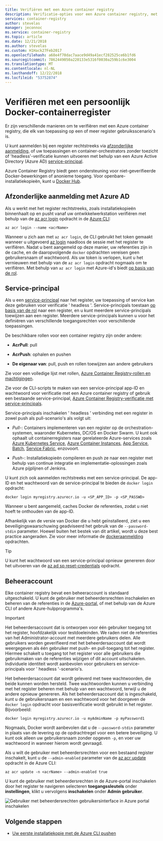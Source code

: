 ```yaml
---
title: Verifiëren met een Azure container registry
description: Verificatie-opties voor een Azure container registry, met inbegrip van aanmelden met een Azure Active Directory-identiteit, met behulp van service-principals en het gebruik van optionele beheerdersreferenties.
services: container-registry
author: stevelas
manager: jeconnoc
ms.service: container-registry
ms.topic: article
ms.date: 12/21/2018
ms.author: stevelas
ms.custom: H1Hack27Feb2017
ms.openlocfilehash: a68e4f70dac7aace9d49a41ecf282525ce6b1fd6
ms.sourcegitcommit: 7862449050a220133e5316f0030a259b1c6e3004
ms.translationtype: MT
ms.contentlocale: nl-NL
ms.lasthandoff: 12/22/2018
ms.locfileid: "53752874"
---
```

# <a name="authenticate-with-a-private-docker-container-registry"></a>Verifiëren met een persoonlijk Docker-containerregister

Er zijn verschillende manieren om te verifiëren met een Azure container registry, die elk van toepassing op een of meer register gebruiksscenario's is.

U kunt aanmelden bij een register rechtstreeks via [afzonderlijke aanmelding](#individual-login-with-azure-ad), of uw toepassingen en container-orchestrators zonder toezicht of 'headless'-verificatie kunnen uitvoeren met behulp van een Azure Active Directory (Azure AD) [ service-principal](#service-principal).

Azure Container Registry biedt geen ondersteuning voor niet-geverifieerde Docker-bewerkingen of anonieme toegang. Voor openbare-installatiekopieën, kunt u [Docker Hub](https://docs.docker.com/docker-hub/).

## <a name="individual-login-with-azure-ad"></a>Afzonderlijke aanmelding met Azure AD

Als u werkt met het register rechtstreeks, zoals installatiekopieën binnenhaalt op en pusht vanaf uw ontwikkelwerkstation verifiëren met behulp van de [az acr login](/cli/azure/acr?view=azure-cli-latest#az-acr-login) opdracht in de [Azure CLI](/cli/azure/install-azure-cli):

```azurecli
az acr login --name <acrName>
```

Wanneer u zich aan met `az acr login`, de CLI gebruikt het token gemaakt wanneer u uitgevoerd [az login](/cli/azure/reference-index#az-login) naadloos de sessie met het register te verifiëren. Nadat u bent aangemeld op deze manier, uw referenties zijn in de cache, en de daaropvolgende `docker` opdrachten vereisen geen gebruikersnaam of wachtwoord. Als uw token is verlopen, kunt u het vernieuwen met behulp van de `az acr login` opdracht nogmaals om te verifiëren. Met behulp van `az acr login` met Azure-id's biedt [op basis van de rol](../role-based-access-control/role-assignments-portal.md).

## <a name="service-principal"></a>Service-principal

Als u een [service-principal](../active-directory/develop/app-objects-and-service-principals.md) naar het register, uw toepassing of service kan deze gebruiken voor verificatie ' headless '. Service-principals toestaan [op basis van de rol](../role-based-access-control/role-assignments-portal.md) naar een register, en u kunt meerdere service-principals toewijzen aan een register. Meerdere service-principals kunnen u voor het definiëren van verschillende toegangsrechten voor verschillende toepassingen.

De beschikbare rollen voor een container registry zijn onder andere:

* **AcrPull**: pull

* **AcrPush**: ophalen en pushen

* **De eigenaar van**: pull, push en rollen toewijzen aan andere gebruikers

Zie voor een volledige lijst met rollen, [Azure Container Registry-rollen en machtigingen](container-registry-roles.md).

Zie voor de CLI-scripts te maken van een service-principal app-ID en wachtwoord voor verificatie met een Azure container registry of gebruik een bestaande service-principal, [Azure Container Registry-verificatie met service-principals](container-registry-auth-service-principal.md).

Service-principals inschakelen ' headless ' verbinding met een register in zowel push als pull-scenario's als volgt uit:

  * *Pull-*: Containers implementeren van een register op de orchestration-systemen, waaronder Kubernetes, DC/OS en Docker Swarm. U kunt ook ophaalt uit containerregisters naar gerelateerde Azure-services zoals [Azure Kubernetes Service](container-registry-auth-aks.md), [Azure Container Instances](container-registry-auth-aci.md), [App Service](../app-service/index.yml), [Batch](../batch/index.yml), [Service Fabric](/azure/service-fabric/), enzovoort.

  * *Push-*: Installatiekopieën compileren en push ze naar een register met behulp van continue integratie en implementatie-oplossingen zoals Azure pijplijnen of Jenkins.

U kunt zich ook aanmelden rechtstreeks met een service-principal. De app-ID en het wachtwoord van de service-principal te bieden de `docker login` opdracht:

```
docker login myregistry.azurecr.io -u <SP_APP_ID> -p <SP_PASSWD>
```

Wanneer u bent aangemeld, caches Docker de referenties, zodat u niet hoeft te onthouden van de app-ID.

Afhankelijk van de versie van Docker die u hebt geïnstalleerd, ziet u een beveiligingswaarschuwing geadviseerd het gebruik van de `--password-stdin` parameter. Hoewel buiten het bestek van dit artikel, wordt u deze best practice aangeraden. Zie voor meer informatie de [dockeraanmelding](https://docs.docker.com/engine/reference/commandline/login/) opdrachten.

> [!TIP]
> U kunt het wachtwoord van een service-principal opnieuw genereren door het uitvoeren van de [az ad sp reset-credentials](/cli/azure/ad/sp?view=azure-cli-latest#az-ad-sp-reset-credentials) opdracht.
>

## <a name="admin-account"></a>Beheeraccount

Elke container registry bevat een beheeraccount is standaard uitgeschakeld. U kunt de gebruiker met beheerdersrechten inschakelen en beheren van de referenties in de [Azure-portal](container-registry-get-started-portal.md#create-a-container-registry), of met behulp van de Azure CLI of andere Azure-hulpprogramma's.

> [!IMPORTANT]
> Het beheerdersaccount dat is ontworpen voor één gebruiker toegang tot het register, hoofdzakelijk voor testdoeleinden. We raden niet de referenties van het Administrator-account met meerdere gebruikers delen. Alle gebruikers worden geverifieerd met het beheerdersaccount dat wordt weergegeven als één gebruiker met push- en pull-toegang tot het register. Hiermee schakelt u toegang tot het register voor alle gebruikers die gebruikmaken van de referenties wijzigen of dit account uitschakelen. Individuele identiteit wordt aanbevolen voor gebruikers en service-principals voor ' headless '-scenario's.
>

Het beheerdersaccount dat wordt geleverd met twee wachtwoorden, die beide kunnen worden hersteld. Twee wachtwoorden kunnen u verbinding met het register beheren met behulp van een wachtwoord, terwijl u de andere opnieuw genereren. Als het beheerdersaccount dat is ingeschakeld, kunt u de gebruikersnaam en een wachtwoord voor het doorgeven de `docker login` opdracht voor basisverificatie wordt gebruikt in het register. Bijvoorbeeld:

```
docker login myregistry.azurecr.io -u myAdminName -p myPassword1
```

Nogmaals, Docker wordt aanbevolen dat u de `--password-stdin` parameter in plaats van de levering op de opdrachtregel voor een betere beveiliging. U kunt ook alleen uw gebruikersnaam zonder opgeven `-p`, en voer uw wachtwoord in wanneer hierom wordt gevraagd.

Als u wilt de gebruiker met beheerdersrechten voor een bestaand register inschakelt, kunt u de `--admin-enabled` parameter van de [az acr update](/cli/azure/acr?view=azure-cli-latest#az-acr-update) opdracht in de Azure CLI:

```azurecli
az acr update -n <acrName> --admin-enabled true
```

U kunt de gebruiker met beheerdersrechten in de Azure-portal inschakelen door het register te navigeren selecteren **toegangssleutels** onder **instellingen**, klikt u vervolgens **inschakelen** onder **Admin gebruiker**.

![Gebruiker met beheerdersrechten gebruikersinterface in Azure portal inschakelen][auth-portal-01]

## <a name="next-steps"></a>Volgende stappen

* [Uw eerste installatiekopie met de Azure CLI pushen](container-registry-get-started-azure-cli.md)

<!-- IMAGES -->
[auth-portal-01]: ./media/container-registry-authentication/auth-portal-01.png
